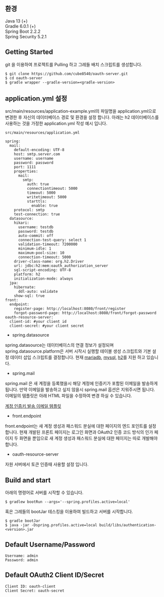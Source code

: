## 환경
Java 13 (+)  
Gradle 6.0.1 (+)  
Spring Boot 2.2.2  
Spring Security 5.2.1  

## Getting Started
git 을 이용하여 프로젝트를 Pulling 하고 그레들 배치 스크립트를 생성합니다.
```
$ git clone https://github.com/cube8540/oauth-server.git
$ cd oauth-server
$ gradle wrapper --gradle-version=<gradle-version>
```

## application.yml 설정
src/main/resources/application-example.yml의 파일명을 application.yml으로 변경한 후 자신의 데이터베이스 경로 및 환경을 설정 합니다.
아래는 h2 데이터베이스를 사용하는 것을 가정한 application.yml 작성 예시 입니다.
```
src/main/resources/application.yml

spring:
  mail:
    default-encoding: UTF-8
    host: smtp.server.com
    username: username
    password: password
    port: 1111
    properties:
      mail:
        smtp:
          auth: true
          connectiontimeout: 5000
          timeout: 5000
          writetimeout: 5000
          starttls:
            enable: true
    protocol: smtp
    test-connection: true
  datasource:
    hikari:
      username: testdb
      password: testdb
      auto-commit: off
      connection-test-query: select 1
      validation-timeout: 7200000
      minimum-idle: 1
      maximum-pool-size: 10
      connection-timeout: 5000
    driver-class-name: org.h2.Driver
    url: jdbc:h2:mem:oauth_authorization_server
    sql-script-encoding: UTF-8
    platform: h2
    initialization-mode: always
  jpa:
    hibernate:
      ddl-auto: validate
    show-sql: true
front:
  endpoint:
    register-page: http://localhost:8080/front/register
    forgot-password-page: http://localhost:8080/front/forgot-password
oauth-resource-server:
  client-id: #your client id
  client-secret: #your client secret
```
- spring.datasource

spring.datasource는 데이터베이스의 연결 정보가 설정되며 spring.datasource.platform은 서버 시작시 실행할 테이블 생성 스크립트와
기본 설정 데이터 삽입 스크립트를 결정합니다. 현재 [mariadb](./src/main/resources/schema-mariadb.sql),
[mysql](./src/main/resources/schema-mysql.sql), [h2](./src/main/resources/schema-h2.sql)를 지원 하고 있습니다.

- spring.mail

spring.mail 은 새 계정을 등록했을시 해당 계정에 인증키가 포함된 이메일을 발송하게 됩니다. 만약 이메일을 발송하고 싶지 않을시
spring.mail 옵션은 지워주시면 됩니다. 이메일의 템플릿은 아래 HTML 파일을 수정하여 변경 하실 수 있습니다.


[계정 인증키 발송 이메일 템플릿](src/main/resources/templates/email/user-generated-key-mail-template.html)

- front.endpoint

front.endpoint는 새 계정 생성과 패스워드 분실에 대한 페이지의 엔드 포인트를 설정합니다. 현재 개발된 프론트 페이지는 로그인 화면과
OAuth2 인증 코드 방식의 인가 페이지 두 화면을 뿐임으로 새 계정 생성과 패스워드 분실에 대한 페이지는 따로 개발해야 합니다.

- oauth-resource-server

자원 서버에서 토큰 인증때 사용할 설정 입니다.

## Build and start
아래의 명령어로 서버를 시작할 수 있습니다.
```
$ gradlew bootRun --args='--spring.profiles.active=local'
```
혹은 그레들의 bootJar 테스킹을 이용하여 빌드하고 서버를 시작합니다.
```
$ gradle bootJar
$ java -jar -Dspring.profiles.active=local build/libs/authentication-<version>.jar
```

## Default Username/Password
```
Username: admin
Password: admin
```

## Default OAuth2 Client ID/Secret
```
Client ID: oauth-client
Client Secret: oauth-secret
```